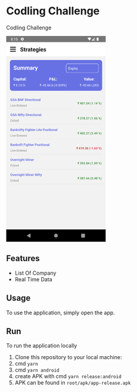 # Codling Challenge

Codling Challenge

<img src="appImage/app_image.png" height="550"/>

## Features

- List Of Company
- Real Time Data

## Usage

To use the application, simply open the app.

## Run

To run the application locally

1. Clone this repository to your local machine:
2. cmd `yarn`
3. cmd `yarn android`
4. create APK with cmd `yarn release:android`
5. APK can be found in `root/apk/app-release.apk`
